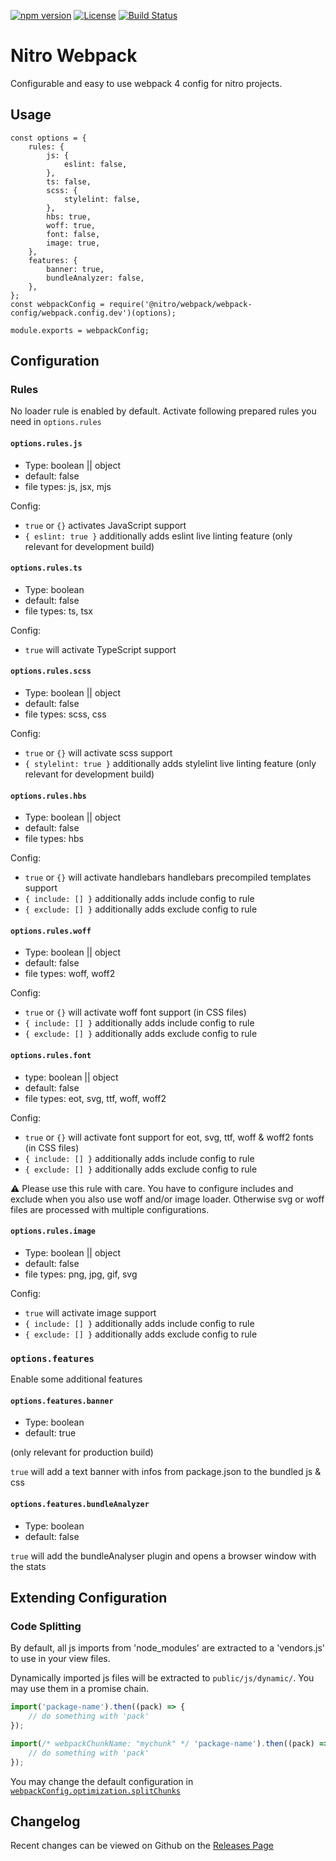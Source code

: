 [![npm version](https://badge.fury.io/js/%40nitro%2Fwebpack.svg)](https://badge.fury.io/js/%40nitro%2Fwebpack)
[![License](https://img.shields.io/badge/license-MIT-green.svg)](http://opensource.org/licenses/MIT)
[![Build Status](https://travis-ci.org/namics/generator-nitro.svg?branch=master)](https://travis-ci.org/namics/generator-nitro)

# Nitro Webpack

Configurable and easy to use webpack 4 config for nitro projects.

## Usage

```
const options = {
    rules: {
        js: {
            eslint: false,
        },
        ts: false,
        scss: {
            stylelint: false,
        },
        hbs: true,
        woff: true,
        font: false,
        image: true,
    },
    features: {
        banner: true,
        bundleAnalyzer: false,
    },
};
const webpackConfig = require('@nitro/webpack/webpack-config/webpack.config.dev')(options);

module.exports = webpackConfig;
```

## Configuration

### Rules

No loader rule is enabled by default. Activate following prepared rules you need in `options.rules`

#### `options.rules.js`

-   Type: boolean || object
-   default: false
-   file types: js, jsx, mjs

Config:

-   `true` or `{}` activates JavaScript support
-   `{ eslint: true }` additionally adds eslint live linting feature (only relevant for development build)

#### `options.rules.ts`

-   Type: boolean
-   default: false
-   file types: ts, tsx

Config:

-   `true` will activate TypeScript support

#### `options.rules.scss`

-   Type: boolean || object
-   default: false
-   file types: scss, css

Config:

-   `true` or `{}` will activate scss support
-   `{ stylelint: true }` additionally adds stylelint live linting feature (only relevant for development build)

#### `options.rules.hbs`

-   Type: boolean || object
-   default: false
-   file types: hbs

Config:

-   `true` or `{}` will activate handlebars handlebars precompiled templates support
-   `{ include: [] }` additionally adds include config to rule
-   `{ exclude: [] }` additionally adds exclude config to rule

#### `options.rules.woff`

-   Type: boolean || object
-   default: false
-   file types: woff, woff2

Config:

-   `true` or `{}` will activate woff font support (in CSS files)
-   `{ include: [] }` additionally adds include config to rule
-   `{ exclude: [] }` additionally adds exclude config to rule

#### `options.rules.font`

-   type: boolean || object
-   default: false
-   file types: eot, svg, ttf, woff, woff2

Config:

* `true` or `{}` will activate font support for eot, svg, ttf, woff & woff2 fonts (in CSS files)
* `{ include: [] }` additionally adds include config to rule
* `{ exclude: [] }` additionally adds exclude config to rule

⚠ Please use this rule with care. You have to configure includes and exclude when you also use woff and/or image loader. 
Otherwise svg or woff files are processed with multiple configurations.

#### `options.rules.image`

-   Type: boolean || object
-   default: false
-   file types: png, jpg, gif, svg

Config:

-   `true` will activate image support
-   `{ include: [] }` additionally adds include config to rule
-   `{ exclude: [] }` additionally adds exclude config to rule

### `options.features`

Enable some additional features

#### `options.features.banner`

-   Type: boolean
-   default: true

(only relevant for production build)

`true` will add a text banner with infos from package.json to the bundled js & css

#### `options.features.bundleAnalyzer`

-   Type: boolean
-   default: false

`true` will add the bundleAnalyser plugin and opens a browser window with the stats

## Extending Configuration

### Code Splitting

By default, all js imports from 'node_modules' are extracted to a 'vendors.js' to use in your view files.

Dynamically imported js files will be extracted to `public/js/dynamic/`.
You may use them in a promise chain.

```js
import('package-name').then((pack) => {
	// do something with 'pack'
});

import(/* webpackChunkName: "mychunk" */ 'package-name').then((pack) => {
	// do something with 'pack'
});
```

You may change the default configuration in [`webpackConfig.optimization.splitChunks`](https://webpack.js.org/configuration/optimization/#optimization-splitchunks)

## Changelog

Recent changes can be viewed on Github on the [Releases Page](https://github.com/namics/generator-nitro/releases)
